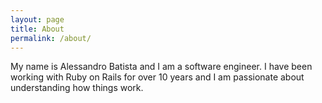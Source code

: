 ```yaml
---
layout: page
title: About
permalink: /about/
---
```


My name is Alessandro Batista and I am a software engineer. I have been working with Ruby on Rails for over 10 years and I am passionate about understanding how things work.
